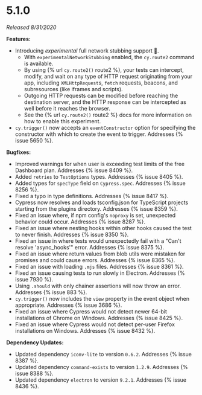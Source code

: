 # 5.1.0

*Released 8/31/2020*

**Features:**

- Introducing *experimental* full network stubbing support 🎉.
  - With `experimentalNetworkStubbing` enabled, the `cy.route2` command is available.
  - By using {% url `cy.route2()` route2 %}, your tests can intercept, modify, and wait on any type of HTTP request originating from your app, including `XMLHttpRequest`s, `fetch` requests, beacons, and subresources (like iframes and scripts).
  - Outgoing HTTP requests can be modified before reaching the destination server, and the HTTP response can be intercepted as well before it reaches the browser.
  - See the {% url `cy.route2()` route2 %} docs for more information on how to enable this experiment.
- `cy.trigger()` now accepts an `eventConstructor` option for specifying the constructor with which to create the event to trigger. Addresses {% issue 5650 %}.

**Bugfixes:**

- Improved warnings for when user is exceeding test limits of the free Dashboard plan. Addresses {% issue 8409 %}.
- Added `retries` to `TestOptions` types. Addresses {% issue 8405 %}.
- Added types for `specType` field on `Cypress.spec`. Addresses {% issue 8256 %}.
- Fixed a typo in type definitions. Addresses {% issue 8417 %}.
- Cypress now resolves and loads tsconfig.json for TypeScript projects starting from the plugins directory. Addresses {% issue 8359 %}.
- Fixed an issue where, if npm config's `noproxy` is set, unexpected behavior could occur. Addresses {% issue 8287 %}.
- Fixed an issue where nesting hooks within other hooks caused the test to never finish. Addresses {% issue 8350 %}.
- Fixed an issue in where tests would unexpectedly fail with a "Can't resolve 'async_hooks'" error. Addresses {% issue 8375 %}.
- Fixed an issue where return values from blob utils were mistaken for promises and could cause errors. Addresses {% issue 8365 %}.
- Fixed an issue with loading `.mjs` files. Addresses {% issue 8361 %}.
- Fixed an issue causing tests to run slowly in Electron. Addresses {% issue 7930 %}.
- Using `.should` with only chainer assertions will now throw an error. Addresses {% issue 883 %}.
- `cy.trigger()` now includes the `view` property in the event object when appropriate. Addresses {% issue 3686 %}.
- Fixed an issue where Cypress would not detect newer 64-bit installations of Chrome on Windows. Addresses {% issue 8425 %}.
- Fixed an issue where Cypress would not detect per-user Firefox installations on Windows. Addresses {% issue 8432 %}.

**Dependency Updates:**

- Updated dependency `iconv-lite` to version `0.6.2`. Addresses {% issue 8387 %}.
- Updated dependency `command-exists` to version `1.2.9`. Addresses {% issue 8388 %}.
- Updated dependency `electron` to version `9.2.1`. Addresses {% issue 8436 %}.
